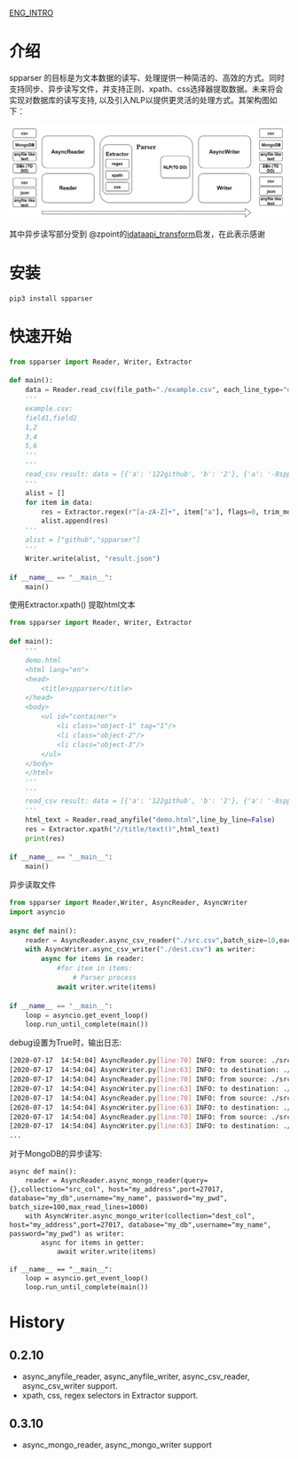 [ENG_INTRO](./README_EN.md)
# 介绍
spparser 的目标是为文本数据的读写、处理提供一种简洁的、高效的方式。同时支持同步、异步读写文件，并支持正则、xpath、css选择器提取数据。未来将会实现对数据库的读写支持, 以及引入NLP以提供更灵活的处理方式。其架构图如下：  

![jiagou](https://github.com/taojinmin/MDimages/blob/master/spparser-images/jiagou-0.3.10.jpg)

其中异步读写部分受到 @zpoint的[idataapi_transform](https://github.com/zpoint/idataapi-transform)启发，在此表示感谢



# 安装
```shell
pip3 install spparser
```

# 快速开始

```python
from spparser import Reader, Writer, Extractor

def main():
    data = Reader.read_csv(file_path="./example.csv", each_line_type="dict", max_read_lines=10)
    '''
    example.csv:
    field1,field2
    1,2
    3,4
    5,6
    '''
    '''
    read_csv result: data = [{'a': '122github', 'b': '2'}, {'a': '-8spparser999', 'b': '4'}]
    '''
    alist = []
    for item in data:
        res = Extractor.regex(r"[a-zA-Z]+", item["a"], flags=0, trim_mode=True, return_all=False)
        alist.append(res)
    '''
    alist = ["github","spparser"]
    '''
    Writer.write(alist, "result.json")

if __name__ == "__main__":
    main()
```
  
使用Extractor.xpath() 提取html文本  
```python
from spparser import Reader, Writer, Extractor

def main():
    '''
    demo.html
    <html lang="en">
    <head>
        <title>spparser</title>
    </head>
    <body>
        <ul id="container">
            <li class="object-1" tag="1"/>
            <li class="object-2"/>
            <li class="object-3"/>
        </ul>
    </body>
    </html>
    '''
    '''
    read_csv result: data = [{'a': '122github', 'b': '2'}, {'a': '-8spparser999', 'b': '4'}]
    '''
    html_text = Reader.read_anyfile("demo.html",line_by_line=False)
    res = Extractor.xpath("//title/text()",html_text)
    print(res)

if __name__ == "__main__":
    main()
```  
异步读取文件

```python
from spparser import Reader,Writer, AsyncReader, AsyncWriter
import asyncio

async def main():
    reader = AsyncReader.async_csv_reader("./src.csv",batch_size=10,each_line_type="dict",max_read_lines=100, debug=True)
    with AsyncWriter.async_csv_writer("./dest.csv") as writer:
        async for items in reader:
            #for item in items:
                # Parser process
            await writer.write(items)

if __name__ == "__main__":
    loop = asyncio.get_event_loop()
    loop.run_until_complete(main())
```
debug设置为True时，输出日志:

```bash
[2020-07-17  14:54:04] AsyncReader.py[line:70] INFO: from source: ./src.csv, this batch get 10 items
[2020-07-17  14:54:04] AsyncWriter.py[line:63] INFO: to destination: ./dest.csv, write 10 items.
[2020-07-17  14:54:04] AsyncReader.py[line:70] INFO: from source: ./src.csv, this batch get 10 items
[2020-07-17  14:54:04] AsyncWriter.py[line:63] INFO: to destination: ./dest.csv, write 10 items.
[2020-07-17  14:54:04] AsyncReader.py[line:70] INFO: from source: ./src.csv, this batch get 10 items
[2020-07-17  14:54:04] AsyncWriter.py[line:63] INFO: to destination: ./dest.csv, write 10 items.
[2020-07-17  14:54:04] AsyncReader.py[line:70] INFO: from source: ./src.csv, this batch get 10 items
[2020-07-17  14:54:04] AsyncWriter.py[line:63] INFO: to destination: ./dest.csv, write 10 items.
...
```
对于MongoDB的异步读写:
```
async def main():
    reader = AsyncReader.async_mongo_reader(query={},collection="src_col", host="my_address",port=27017, database="my_db",username="my_name", password="my_pwd", batch_size=100,max_read_lines=1000)
    with AsyncWriter.async_mongo_writer(collection="dest_col", host="my_address",port=27017, database="my_db",username="my_name", password="my_pwd") as writer:
        async for items in getter:
            await writer.write(items)

if __name__ == "__main__":
    loop = asyncio.get_event_loop()
    loop.run_until_complete(main())
```
# History
## 0.2.10
- async_anyfile_reader, async_anyfile_writer, async_csv_reader, async_csv_writer support.
- xpath, css, regex selectors in Extractor support.
## 0.3.10
- async_mongo_reader, async_mongo_writer support
